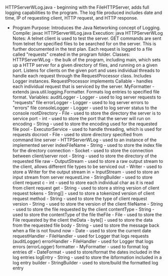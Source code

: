 HTTPServerWLog.java - beginning with the FileHTTPServer, adds full logging capabilities to the program. The log file produced includes date and time, IP of requesting client, HTTP request, and HTTP response.

- Program Purpose:
		Introduces the Java Networking concept of Logging.
Compile: javac HTTPServerWLog.java
Execution: java HTTPServerWLog <root directory> <port> 
Notes:  A telnet client is used to test the server.  GET commands are sent from telnet for
		specified files to be searched for on the server.  This is further documented in
		the test plan.  Each request is logged to a file called "requests" created in the
		program folder.
Classes: 
		HTTPServerWLog - the bulk of the program, including main, which sets up a HTTP
			server for a given directory of files, and running on a given port.  Listens
			for clients on the given port and uses individual threads to handle each
			request through the RequestProcessor class.  Includes Logger instances.
		RequestProcessor implements Callable<Void> - handles each individual request that
			is serviced by the server.
		MyFormatter - extends java.util.logging.Formatter.  Formats log entries to 
			specified file format.
Variables:
		auditLogger - Logger - used to log server requests to "requests" file
		errorLogger - Logger - used to log server errors to "errors" file
		consoleLogger - Logger - used to log server status to the console
		rootDirectory - File - used to store the directory the server is to service
		port - int - used to store the port that the server will run on
		encoding - String - used to store the encoding used for the requested file
		pool - ExecutorService - used to handle threading, which is used for requests
		docroot - File - used to store directory specified from command line
		server - HTTPServerWLog - used to an instance of the implemented server
		indexFileName - String - used to store the index file for the directory
		connection - Socket - used to store the connection between client/server
		root - String - used to store the directory of the requested file
		raw - OutputStream - used to store a raw output stream to the client, allows 
			different file types to be serviced
		out - Writer - used to store a Writer for the output stream
		in = InputStream - used to store an input stream from server
		requestLine - StringBuilder - used to store client request
		c - int - used to store each individual char as it is read from client request
		get - String - used to store a string version of client request
		tokens - String[] - used to store a tokenized version of client request
		method - String - used to store the type of client request
		version - String - used to store the version of the client
		fileName - String - used to store the file requested by the client
		contentType - String - used to store the contentType of the file
		theFile - File - used to store the File requested by the client
		theData - byte[] - used to store the data from the requested file
		body - String - used to store the message back when a file is not found
		now - Date - used to store the current date
		requestHandler - FileHandler - used for Logger that logs requests (auditLogger)
		errorHandler - FileHandler - used for Logger that logs errors (errorLogger)
		formatter - MyFormatter - used to format log entries
		df - DateFormat - used to store/format the dates included in the log entries
		logEntry - String - used to store the ibformation included in a log entry
		builder - StringBuilder - used to store/build the formatted log entry
